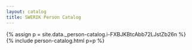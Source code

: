 ```yaml
---
layout: catalog
title: SWERIK Person Catalog
---
```

{% assign p = site.data._person-catalog.i-FXBJKBtcAbb72LJstZb26n %}
{% include person-catalog.html p=p %}

